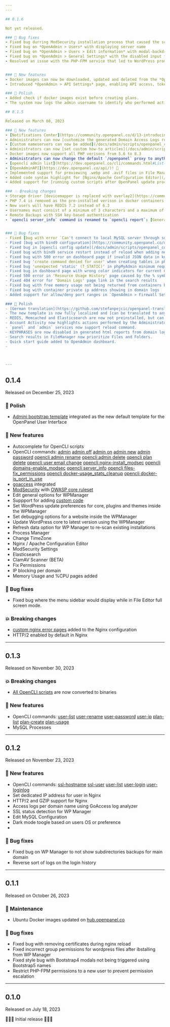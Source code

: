 ```yaml
---
---

## 0.1.6

Not yet released.

### 🐛 Bug fixes
- Fixed bug durring ModSecurity installation process that caused the script to hang. (reported by [reyokh](https://hostingforums.net/d/282-openpanel-not-another-free-hosting-panel/6))
- Fixed bug on *OpenAdmin > Users* with displaying server name
- Fixed bug on *OpenAdmin > Users > Edit information* with modal-backdrop left after closing the modal.
- Fixed bug on *OpenAdmin > General Settings* with the disabled input field causing 500 error on save.
- Resolved an issue with the PHP-FPM service that led to WordPress prompting for FTP credentials during plugin installation and media uploads.


### 🚀 New features
- Docker images can now be downloaded, updated and deleted from the *OpenAdmin > Docker Settings* page.
- Introduced *OpenAdmin > API Settings* page, enabling API access, token generation, curl command execution, request sending, response viewing, and API access log monitoring.

### 💅 Polish
- Added check if docker images exist before creating plans.
- The system now logs the admin username to identify who performed actions for a user.

## 0.1.5

Released on March 08, 2023

### 🚀 New features
- [Notifications Center](https://community.openpanel.co/d/13-introducing-notifications-center)
- Administrators can now [customize the generated Domain Access Logs reports](https://community.openpanel.co/d/6-issues-with-domain-access-logs)
- [Custom nameservers can now be added](/docs/admin/scripts/openpanel_config#nameservers) and will automatically be used in the dns zone template for new domains
- Administrators can now [set custom how-to articles](/docs/admin/scripts/openpanel_config#how_to_guides) to be displayed in user dashboard
- Docker images now support all PHP verisons from 5.6 to 8.3
- Administrators can now change the default `/openpanel` proxy to anything they want using the: [openpanel_proxy](/docs/admin/scripts/openpanel_config#openpanel_proxy) setting
- [opencli admin list](https://dev.openpanel.co/cli/commands.html#List-Admin-users), [opencli admin notifications](https://dev.openpanel.co/cli/commands.html#Notifications), [opencli user-redis](https://dev.openpanel.co/cli/commands.html#REDIS), [opencli user-memcached](https://dev.openpanel.co/cli/commands.html#Memcached), [opencli backup-config](https://dev.openpanel.co/cli/commands.html#Config), [opencli backup-destination](https://dev.openpanel.co/cli/commands.html#Destination), [opencli backup-logs](https://dev.openpanel.co/cli/commands.html#Logs), [opencli backup-job](https://dev.openpanel.co/cli/commands.html#Backup-Jobs)
- [OpenAdminAPI](https://dev.openpanel.co/api/)! 🎉
- Implemented support for previewing .webp and .avif files in File Manager.
- Added code syntax highlight for [Nginx/Apache Configuration Editor](/docs/panel/advanced/server_settings/#nginx--apache-settings) and [PHP.INI Editor](/docs/panel/advanced/server_settings/#phpini-editor)
- Added support for [running custom scripts after OpenPanel update process](https://dev.openpanel.co/customize.html#After-update).

### 💥 Breaking changes
- Storage driver [devicemapper is replaced with overlay2](https://community.openpanel.co/d/8-switching-docker-storage-engine-from-devicemapper-to-overlay2-storage) as the default storage driver for Docker
- PHP 7.4 is removed as the pre-installed verison in docker containers, PHP 8.3 is now the only version that is pre-installed.
- New users will have REDIS 7.2 instead of 6.3
- Usernames must consist of a minimum of 3 characters and a maximum of 20 characters, only numbers and letters are allowed.
- Remote Backups with SSH key-based authentication
- `opencli server_info` command is renamed to `opencli report`: [Generate system information reports #43](https://github.com/stefanpejcic/openpanel/issues/43)


### 🐛 Bug fixes
- Fixed [bug with error `Can't connect to local MySQL server through socket '/var/run/mysqld/mysqld.sock' (13)` when running mysql commands on terminal](https://community.openpanel.co/d/18-cant-connect-to-local-mysql-server-through-socket-varrunmysqldmysqldsock-13).
- Fixed [bug with bind9 configuration](https://community.openpanel.co/d/5-dns-server-does-not-respond-to-request-for-domain-zone) that caused the DNS server not to respond to request for domain zone
- Fixed bug in [opencli config update](/docs/admin/scripts/openpanel_config#update) not restarting the service for major system changes
- Fixed bug with bind9 service restart instead of reload when adding new domains
- Fixed bug with 500 error on dashboard page if invalid JSON data in knowledge_base_articles.json
- Fixed bug 'create command denied for user' when creating tables in phpMyAdmin
- Fixed bug 'unexpected 'static' (T_STATIC)' in phpMyAdmin minimum required php version
- Fixed bug in dashboard page with wrong color indicators for current CPU and RAM usage
- Fixed 500 error in 'Resource Usage History' page caused by the % symbol in localization strings
- Fixed 404 error for 'Domain Logs' page link in the search results
- Fixed bug with free memory usage not being returned from containers back to the host server
- Fixed bug with container private ip address showing in domain logs
- Added support for allow/deny port ranges in `OpenAdmin > Firewall Settings`

### 💅 Polish
- [German translation](https://github.com/stefanpejcic/openpanel-translations/tree/main/de-de) contributed by [dabonzo](https://github.com/dabonzo)
- The new template is now fully localized and [can be translated to any language](https://github.com/stefanpejcic/openpanel-translations)
- REDIS, Memcached and Elasticsearch are now not preinstalled, but can be installed by the user with a single click.
- Account Activity now highlights actions performed by the Administrator user.
- `panel` and `admin` services now support reload command.
- KEYPHRASES are now disabled in generated html reports from domain logs.
- Search results in FileManager now prioritize Files and Folders.
- Quick start guide added to OpenAdmin dashboard.
- 



---
```


## 0.1.4

Released on December 25, 2023

### 💅 Polish

- [Admini bootstrap template](https://github.com/lekoala/admini) integrated as the new default template for the OpenPanel User Interface

### 🚀 New features
- Autocomplete for OpenCLI scripts
- OpenCLI commands: [admin](https://openpanel.co/docs/admin/scripts/admin) [admin off](https://openpanel.co/docs/admin/scripts/admin#enable--disable-adminpanel) [admin on](https://openpanel.co/docs/admin/scripts/admin#enable--disable-adminpanel) [admin new](https://openpanel.co/docs/admin/scripts/admin#create-new-admin) [admin password](https://openpanel.co/docs/admin/scripts/admin#reset-admin-password) [opencli admin rename](https://openpanel.co/docs/admin/scripts/admin#rename-admin-user) [opencli admin delete](https://openpanel.co/docs/admin/scripts/admin#delete-admin-user) [opencli plan delete](https://openpanel.co/docs/admin/scripts/plans#delete-plan) [opencli user email change](https://openpanel.co/docs/admin/scripts/users#change-email) [opencli nginx-install_modsec](https://openpanel.co/docs/admin/scripts/webserver#install-modsecurity) [opencli domains-enable_modsec](https://openpanel.co/docs/admin/scripts/domains#enable-modsecurity) [opencli server_info](https://openpanel.co/docs/admin/scripts/admin#server_info) [opencli files-fix_permissions](https://openpanel.co/docs/admin/scripts/files#fix_permissions) [opencli docker-usage_stats_cleanup](https://openpanel.co/docs/admin/scripts/docker#usage_stats_cleanup) [opencli docker-is_port_in_use](https://openpanel.co/docs/admin/scripts/docker#is-port-in-use)
- [goaccess](https://github.com/allinurl/goaccess) integrated
- [ModSecurity](https://github.com/SpiderLabs/ModSecurity-nginx) with [OWASP core ruleset](https://github.com/coreruleset/coreruleset)
- Edit general options for WPManager
- Suppport for adding [custom code](https://openpanel.co/docs/admin/customize/development/#custom-code)
- Set WordPress update preferences for core, plugins and themes inside the WPManager
- Set debugging options for a website inside the WPManager
- Update WordPress core to latest version using the WPManager
- Refresh data option for WP Manager to re-scan existing installations
- Process Manager
- Change TimeZone
- Nginx / Apache Configuration Editor
- ModSecurity Settings
- Elasticsearch
- ClamAV Scanner (BETA)
- Fix Permissions
- IP blocking per domain
- Memory Usage and %CPU pages added

### 🐛 Bug fixes
 - Fixed bug where the menu sidebar would display while in File Editor full screen mode.
 
### 💥 Breaking changes
- [custom nginx error pages](https://github.com/denysvitali/nginx-error-pages) added to the Nginx configuration
- HTTP/2 enabled by default in Nginx

---

## 0.1.3

Released on November 30, 2023

### 💥 Breaking changes
- [All OpenCLI scripts](/docs/category/openpanel-cli) are now converted to binaries

### 🚀 New features
- OpenCLI commands: [user-list](https://openpanel.co/docs/admin/scripts/users#list-users) [user-rename](https://openpanel.co/docs/admin/scripts/users#rename-user) [user-password](https://openpanel.co/docs/admin/scripts/users#change-password) [user-ip](https://openpanel.co/docs/admin/scripts/users#assign--remove-ip-to-user) [plan-list](https://openpanel.co/docs/admin/scripts/plans#list-plans) [plan-create](https://openpanel.co/docs/admin/scripts/plans#create-plan) [plan-usage](https://openpanel.co/docs/admin/scripts/plans#list-users-on-plan)
- MySQL Processes

---

## 0.1.2

Released on November 23, 2023

### 🚀 New features
- OpenCLI commands: [ssl-hostname](https://openpanel.co/docs/admin/scripts/users#list-users) [ssl-user](https://openpanel.co/docs/admin/scripts/users#list-users) [user-list](https://openpanel.co/docs/admin/scripts/users#list-users) [user-login](https://openpanel.co/docs/admin/scripts/users#login-as-user) [user-loginlog](https://openpanel.co/docs/admin/scripts/users#list-users)
- Set dedicated IP address for user in Nginx
- HTTP/2 and GZIP support for Nginx
- Access logs per domain name using GoAccess log analyzer
- SSL status detection for WP Manager
- Edit MySQL Configuration
- Dark mode toogle based on users OS or preference
- 
### 🐛 Bug fixes
- Fixed bug on WP Manager to not show subdirectories backups for main domain
- Reverse sort of logs on the login history 

---

## 0.1.1

Released on October 26, 2023

### 🔧 Maintenance

- Ubuntu Docker images updated on [hub.openpanel.co](https://hub.openpanel.co/)

### 🐛 Bug fixes

- Fixed bug with removing certificates during nginx reload
- Fixed incorrect group permissions for wordpress files after ibstalling from WP Manager
- Fixed style bug with Bootstrap4 modals not being triggered using Bootstrap5 names
- Restrict PHP-FPM permissions to a new user to prevent permission escalation

---

## 0.1.0

Released on July 18, 2023

🎉🎉🎉 Initial release 🎉🎉🎉

